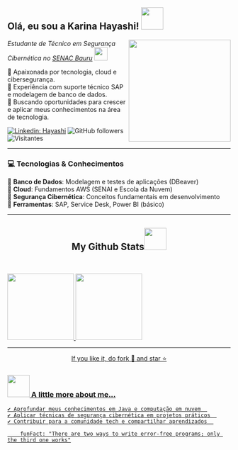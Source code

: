 <h2> Olá, eu sou a Karina Hayashi! <img src="https://media.giphy.com/media/mGcNjsfWAjY5AEZNw6/giphy.gif" width="50"></h2>
<img align='right' src="https://media3.giphy.com/media/SUcApSWjPwQMARvcM8/giphy.gif" width="230">

<p><em> Estudante de Técnico em Segurança Cibernética no <a href="https://www.sp.senac.br/senac-bauru">SENAC Bauru</a> </em> <img src="https://media.giphy.com/media/WUlplcMpOCEmTGBtBW/giphy.gif" width="30"></p>

🔹 Apaixonada por tecnologia, cloud e cibersegurança.  
🔹 Experiência com suporte técnico SAP e modelagem de banco de dados.  
🔹 Buscando oportunidades para crescer e aplicar meus conhecimentos na área de tecnologia.  

[![Linkedin: Hayashi](https://img.shields.io/badge/-Hayashi-blue?style=flat-square&logo=Linkedin&logoColor=white&link=https://www.linkedin.com/in/hayashikarina/)](https://www.linkedin.com/in/hayashikarina/)
![GitHub followers](https://img.shields.io/github/followers/KarinaHayashi?label=Follow&style=social)
![Visitantes](https://api.visitorbadge.io/api/visitors?path=https%3A%2F%2Fgithub.com%2FKarinaHayashi&label=VISITORS&labelColor=%23d9e3f0&countColor=%23697689&style=flat-square)

---

### 💻 Tecnologias & Conhecimentos  

 🔹 **Banco de Dados**: Modelagem e testes de aplicações (DBeaver)  
🔹 **Cloud**: Fundamentos AWS (SENAI e Escola da Nuvem)  
🔹 **Segurança Cibernética**: Conceitos fundamentais em desenvolvimento  
🔹 **Ferramentas**: SAP, Service Desk, Power BI (básico)  

---

<h2 align="center">
  My Github Stats<img src="https://github.com/ritik307/ritik307/blob/main/images/laptop.gif" width="50">
</h2>
 
<br>



<p align = "center">
<div>
<a href="https://github.com/karinaHayashi">
<img loading="lazy" height="150em" src="https://github-readme-stats.vercel.app/api/top-langs/?username=karinaHayashi&layout=compact&langs_count=7&theme=dracula"/>
<img loading="lazy" height="150em" src="https://github-readme-stats.vercel.app/api?username=karinaHayashi&show_icons=true&theme=dracula&include_all_commits=true&count_private=true"/>
</div>
</p> 


<hr>
<p align="center">If you like it, do fork 🍴 and star ⭐</p>

### <img src="https://media.giphy.com/media/VgCDAzcKvsR6OM0uWg/giphy.gif" width="50"> A little more about me...  

```
✔️ Aprofundar meus conhecimentos em Java e computação em nuvem  
✔️ Aplicar técnicas de segurança cibernética em projetos práticos  
✔️ Contribuir para a comunidade tech e compartilhar aprendizados  

    funFact: "There are two ways to write error-free programs; only the third one works"



